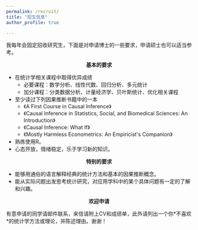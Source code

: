 ```yaml
---
permalink: /recruit/
title: "招生信息"
author_profile: true

---
```

<!-- ## Talks and Presentations -->
我每年会固定招收研究生，下面是对申请博士的一些要求，申请硕士也可以适当参考。

   <p style="text-align: center;"><b>基本的要求</b></p>
   
  - 在统计学相关课程中取得优异成绩
     - 必要课程：数学分析、线性代数、回归分析、多元统计
     - 加分课程：分类数据分析、计量经济学、贝叶斯统计、优化相关课程
   - 至少读过下列因果推断书籍中的一本
     - 《A First Course in Causal Inference》
     - 《Causal Inference in Statistics, Social, and Biomedical Sciences: An Introduction》 
     - 《Causal Inference: What If》
     - 《Mostly Harmless Econometrics: An Empiricist's Companion》    
 -  熟练使用R。
 -  心态开放，情绪稳定，乐于学习新的知识。    
<p style="text-align: center;"><b>特别的要求</b></p>

- 能够用通俗的语言解释经典的统计方法和基本的因果推断概念。
- 能从实际问题出发思考统计研究，对应用学科中的某个具体问题有一定的了解和兴趣。
<p style="text-align: center;"><b>欢迎申请</b></p>
有意申请的同学请邮件联系，来信请附上CV和成绩单，此外请列出一个你*不喜欢*的统计学方法或理论，并陈述理由。谢谢！

